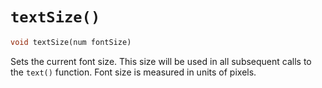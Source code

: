 # `textSize()`

```dart
void textSize(num fontSize)
```

Sets the current font size. This size will be used in all subsequent calls to the `text()` function. Font size is measured in units of pixels.
